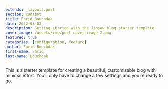 ```yaml
---
extends: _layouts.post
section: content
title: Farid Bouchdak
date: 2022-08-03
description: Getting started with the Jigsaw blog starter template
cover_image: /assets/img/post-cover-image-2.png
featured: true
categories: [configuration, feature]
author: Farid Bouchdak
first-name: Farid
last-name: Bouchdak
---
```


This is a starter template for creating a beautiful, customizable blog with minimal effort. You’ll only have to change a few settings and you’re ready to go.<!-- more -->